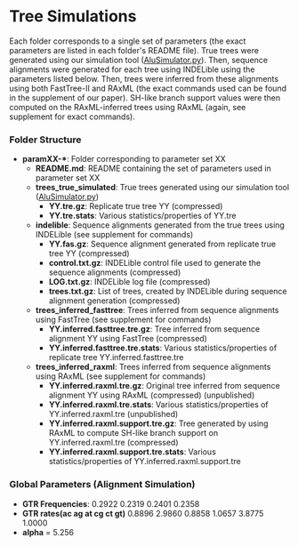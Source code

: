 # Tree Simulations #
Each folder corresponds to a single set of parameters (the exact parameters are listed in each folder's README file). True trees were generated using our simulation tool ([AluSimulator.py](../tools/AluSimulator.py)). Then, sequence alignments were generated for each tree using INDELible using the parameters listed below. Then, trees were inferred from these alignments using both FastTree-II and RAxML (the exact commands used can be found in the supplement of our paper). SH-like branch support values were then computed on the RAxML-inferred trees using RAxML (again, see supplement for exact commands).

### Folder Structure ###
* **paramXX-\***: Folder corresponding to parameter set XX
    * **README.md**: README containing the set of parameters used in parameter set XX
    * **trees_true_simulated**: True trees generated using our simulation tool ([AluSimulator.py](../tools/AluSimulator.py))
        * **YY.tre.gz**: Replicate true tree YY (compressed)
        * **YY.tre.stats**: Various statistics/properties of YY.tre
    * **indelible**: Sequence alignments generated from the true trees using INDELible (see supplement for commands)
        * **YY.fas.gz**: Sequence alignment generated from replicate true tree YY (compressed)
        * **control.txt.gz**: INDELible control file used to generate the sequence alignments (compressed)
        * **LOG.txt.gz**: INDELible log file (compressed)
        * **trees.txt.gz**: List of trees, created by INDELible during sequence alignment generation (compressed)
    * **trees_inferred_fasttree**: Trees inferred from sequence alignments using FastTree (see supplement for commands)
        * **YY.inferred.fasttree.tre.gz**: Tree inferred from sequence alignment YY using FastTree (compressed)
        * **YY.inferred.fasttree.tre.stats**: Various statistics/properties of replicate tree YY.inferred.fasttree.tre
    * **trees_inferred_raxml**: Trees inferred from sequence alignments using RAxML (see supplement for commands)
        * **YY.inferred.raxml.tre.gz**: Original tree inferred from sequence alignment YY using RAxML (compressed) (unpublished)
        * **YY.inferred.raxml.tre.stats**: Various statistics/properties of YY.inferred.raxml.tre (unpublished)
        * **YY.inferred.raxml.support.tre.gz**: Tree generated by using RAxML to compute SH-like branch support on YY.inferred.raxml.tre (compressed)
        * **YY.inferred.raxml.support.tre.stats**: Various statistics/properties of YY.inferred.raxml.support.tre

### Global Parameters (Alignment Simulation) ###
* **GTR Frequencies**: 0.2922 0.2319 0.2401 0.2358
* **GTR rates(ac ag at cg ct gt)** 0.8896 2.9860 0.8858 1.0657 3.8775 1.0000
* **alpha** = 5.256

